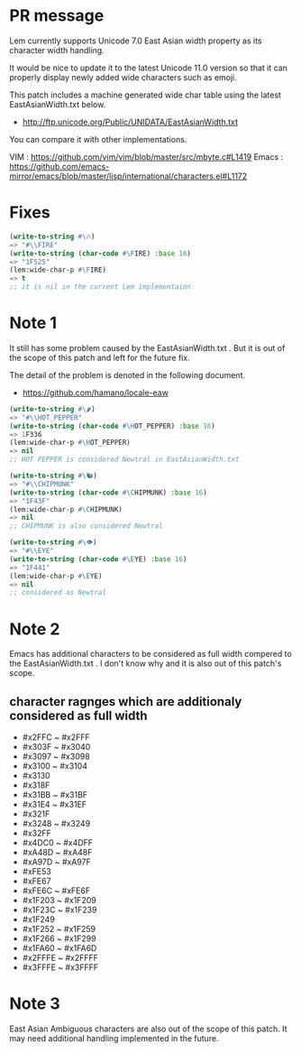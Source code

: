 # PR message

Lem currently supports Unicode 7.0 East Asian width property
as its character width handling.

It would be nice to update it to the latest Unicode 11.0 version
so that it can properly display newly added wide characters
such as emoji.

This patch includes a machine generated wide char table using
the latest EastAsianWidth.txt below.

- http://ftp.unicode.org/Public/UNIDATA/EastAsianWidth.txt

You can compare it with other implementations.

VIM : https://github.com/vim/vim/blob/master/src/mbyte.c#L1419
Emacs : https://github.com/emacs-mirror/emacs/blob/master/lisp/international/characters.el#L1172

# Fixes

````lisp
(write-to-string #\🔥)
=> "#\\FIRE"
(write-to-string (char-code #\FIRE) :base 16)
=> "1F525"
(lem:wide-char-p #\FIRE)
=> t
;; it is nil in the current Lem implementaion
````

# Note 1

It still has some problem caused by the EastAsianWidth.txt .
But it is out of the scope of this patch and left for the future fix.

The detail of the problem is denoted in the following document.

- https://github.com/hamano/locale-eaw

````lisp
(write-to-string #\🌶)
=> "#\\HOT_PEPPER"
(write-to-string (char-code #\HOT_PEPPER) :base 16)
=> 1F336
(lem:wide-char-p #\HOT_PEPPER)
=> nil
;; HOT PEPPER is considered Newtral in EastAsianWidth.txt

(write-to-string #\🐿)
=> "#\\CHIPMUNK"
(write-to-string (char-code #\CHIPMUNK) :base 16)
=> "1F43F"
(lem:wide-char-p #\CHIPMUNK)
=> nil
;; CHIPMUNK is also considered Newtral

(write-to-string #\👁)
=> "#\\EYE"
(write-to-string (char-code #\EYE) :base 16)
=> "1F441"
(lem:wide-char-p #\EYE)
=> nil
;; considered as Newtral
````

# Note 2

Emacs has additional characters to be considered as full width compered to
the EastAsianWidth.txt .
I don't know why and it is also out of this patch's scope.

## character ragnges which are additionaly considered as full width

- #x2FFC ~ #x2FFF
- #x303F ~ #x3040
- #x3097 ~ #x3098
- #x3100 ~ #x3104
- #x3130
- #x318F
- #x31BB ~ #x31BF
- #x31E4 ~ #x31EF
- #x321F
- #x3248 ~ #x3249
- #x32FF
- #x4DC0 ~ #x4DFF
- #xA48D ~ #xA48F 
- #xA97D ~ #xA97F
- #xFE53
- #xFE67
- #xFE6C ~ #xFE6F
- #x1F203 ~ #x1F209
- #x1F23C ~ #x1F239
- #x1F249
- #x1F252 ~ #x1F259
- #x1F266 ~ #x1F299
- #x1FA60 ~ #x1FA6D
- #x2FFFE ~ #x2FFFF
- #x3FFFE ~ #x3FFFF

# Note 3

East Asian Ambiguous characters are also out of the scope of this patch.
It may need additional handling implemented in the future.